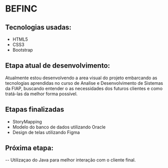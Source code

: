 # BEFINC

## Tecnologias usadas:

- HTML5
- CSS3
- Bootstrap

## Etapa atual de desenvolvimento:

Atualmente estou desenvolvendo a area visual do projeto embarcando as tecnologias aprendidas no curso de Analise e Desenvolvimento de Sistemas da FIAP, buscando entender o as necessidades dos futuros clientes e como tratá-las da melhor forma possível.

## Etapas finalizadas

- StoryMapping
- Modelo do banco de dados utilizando Oracle
- Design de telas utilizando Figma

## Próxima etapa:


-- Utilizaçao do Java para melhor interação com o cliente final.
 
